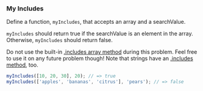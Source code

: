 ### My Includes

Define a function, `myIncludes`, that accepts an array and a searchValue.

`myIncludes` should return true if the searchValue is an element in the array.
Otherwise, `myIncludes` should return false.

Do not use the built-in [.includes array method](https://developer.mozilla.org/en-US/docs/Web/JavaScript/Reference/Global_Objects/Array/includes) during this problem.
Feel free to use it on any future problem though! Note that strings have an
[.includes method](https://developer.mozilla.org/en-US/docs/Web/JavaScript/Reference/Global_Objects/String/includes), too.

```javascript
myIncludes([10, 20, 30], 20); // => true
myIncludes(['apples', 'bananas', 'citrus'], 'pears'); // => false
```
